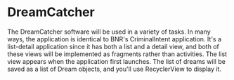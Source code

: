 # DreamCatcher 
The DreamCatcher software will be used in a variety of tasks. In many ways, the application is identical to BNR's CriminalIntent application. It's a list-detail application since it has both a list and a detail view, and both of these views will be implemented as fragments rather than activities. The list view appears when the application first launches. The list of dreams will be saved as a list of Dream objects, and you'll use RecyclerView to display it.
